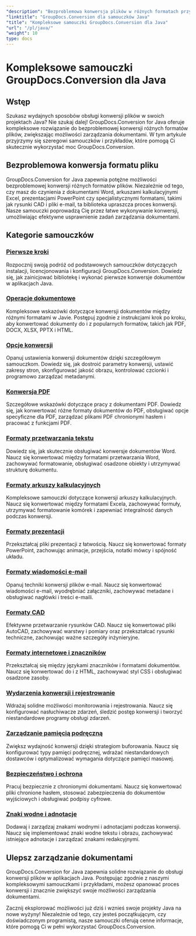 ```yaml
---
"description": "Bezproblemowa konwersja plików w różnych formatach przy użyciu GroupDocs.Conversion for Java. Usprawnij zarządzanie dokumentami dzięki konfigurowalnym opcjom."
"linktitle": "GroupDocs.Conversion dla samouczków Java"
"title": "Kompleksowe samouczki GroupDocs.Conversion dla Java"
"url": "/pl/java/"
"weight": 10
type: docs
---
```

# Kompleksowe samouczki GroupDocs.Conversion dla Java

## Wstęp

Szukasz wydajnych sposobów obsługi konwersji plików w swoich projektach Java? Nie szukaj dalej! GroupDocs.Conversion for Java oferuje kompleksowe rozwiązanie do bezproblemowej konwersji różnych formatów plików, zwiększając możliwości zarządzania dokumentami. W tym artykule przyjrzymy się szeregowi samouczków i przykładów, które pomogą Ci skutecznie wykorzystać moc GroupDocs.Conversion.

## Bezproblemowa konwersja formatu pliku

GroupDocs.Conversion for Java zapewnia potężne możliwości bezproblemowej konwersji różnych formatów plików. Niezależnie od tego, czy masz do czynienia z dokumentami Word, arkuszami kalkulacyjnymi Excel, prezentacjami PowerPoint czy specjalistycznymi formatami, takimi jak rysunki CAD i pliki e-mail, ta biblioteka upraszcza proces konwersji. Nasze samouczki poprowadzą Cię przez łatwe wykonywanie konwersji, umożliwiając efektywne usprawnienie zadań zarządzania dokumentami.

## Kategorie samouczków

### [Pierwsze kroki](./getting-started/)
Rozpocznij swoją podróż od podstawowych samouczków dotyczących instalacji, licencjonowania i konfiguracji GroupDocs.Conversion. Dowiedz się, jak zainicjować bibliotekę i wykonać pierwsze konwersje dokumentów w aplikacjach Java.

### [Operacje dokumentowe](./document-operations/)
Kompleksowe wskazówki dotyczące konwersji dokumentów między różnymi formatami w Javie. Postępuj zgodnie z instrukcjami krok po kroku, aby konwertować dokumenty do i z popularnych formatów, takich jak PDF, DOCX, XLSX, PPTX i HTML.

### [Opcje konwersji](./conversion-options/)
Opanuj ustawienia konwersji dokumentów dzięki szczegółowym samouczkom. Dowiedz się, jak dostroić parametry konwersji, ustawić zakresy stron, skonfigurować jakość obrazu, kontrolować czcionki i programowo zarządzać metadanymi.

### [Konwersja PDF](./pdf-conversion/)
Szczegółowe wskazówki dotyczące pracy z dokumentami PDF. Dowiedz się, jak konwertować różne formaty dokumentów do PDF, obsługiwać opcje specyficzne dla PDF, zarządzać plikami PDF chronionymi hasłem i pracować z funkcjami PDF.

### [Formaty przetwarzania tekstu](./word-processing-formats/)
Dowiedz się, jak skutecznie obsługiwać konwersje dokumentów Word. Naucz się konwertować między formatami przetwarzania Word, zachowywać formatowanie, obsługiwać osadzone obiekty i utrzymywać strukturę dokumentu.

### [Formaty arkuszy kalkulacyjnych](./spreadsheet-formats/)
Kompleksowe samouczki dotyczące konwersji arkuszy kalkulacyjnych. Naucz się konwertować między formatami Excela, zachowywać formuły, utrzymywać formatowanie komórek i zapewniać integralność danych podczas konwersji.

### [Formaty prezentacji](./presentation-formats/)
Przekształcaj pliki prezentacji z łatwością. Naucz się konwertować formaty PowerPoint, zachowując animacje, przejścia, notatki mówcy i spójność układu.

### [Formaty wiadomości e-mail](./email-formats/)
Opanuj techniki konwersji plików e-mail. Naucz się konwertować wiadomości e-mail, wyodrębniać załączniki, zachowywać metadane i obsługiwać nagłówki i treści e-maili.

### [Formaty CAD](./cad-formats/)
Efektywne przetwarzanie rysunków CAD. Naucz się konwertować pliki AutoCAD, zachowywać warstwy i pomiary oraz przekształcać rysunki techniczne, zachowując ważne szczegóły inżynieryjne.

### [Formaty internetowe i znaczników](./web-markup-formats/)
Przekształcaj się między językami znaczników i formatami dokumentów. Naucz się konwertować do i z HTML, zachowywać styl CSS i obsługiwać osadzone zasoby.

### [Wydarzenia konwersji i rejestrowanie](./conversion-events-logging/)
Wdrażaj solidne możliwości monitorowania i rejestrowania. Naucz się konfigurować nasłuchiwacze zdarzeń, śledzić postęp konwersji i tworzyć niestandardowe programy obsługi zdarzeń.

### [Zarządzanie pamięcią podręczną](./cache-management/)
Zwiększ wydajność konwersji dzięki strategiom buforowania. Naucz się konfigurować typy pamięci podręcznej, wdrażać niestandardowych dostawców i optymalizować wymagania dotyczące pamięci masowej.

### [Bezpieczeństwo i ochrona](./security-protection/)
Pracuj bezpiecznie z chronionymi dokumentami. Naucz się konwertować pliki chronione hasłem, stosować zabezpieczenia do dokumentów wyjściowych i obsługiwać podpisy cyfrowe.

### [Znaki wodne i adnotacje](./watermarks-annotations/)
Dodawaj i zarządzaj znakami wodnymi i adnotacjami podczas konwersji. Naucz się implementować znaki wodne tekstu i obrazu, zachowywać istniejące adnotacje i zarządzać znakami redakcyjnymi.

## Ulepsz zarządzanie dokumentami

GroupDocs.Conversion for Java zapewnia solidne rozwiązanie do obsługi konwersji plików w aplikacjach Java. Postępując zgodnie z naszymi kompleksowymi samouczkami i przykładami, możesz opanować proces konwersji i znacznie zwiększyć swoje możliwości zarządzania dokumentami.

Zacznij eksplorować możliwości już dziś i wznieś swoje projekty Java na nowe wyżyny! Niezależnie od tego, czy jesteś początkującym, czy doświadczonym programistą, nasze samouczki oferują cenne informacje, które pomogą Ci w pełni wykorzystać GroupDocs.Conversion.